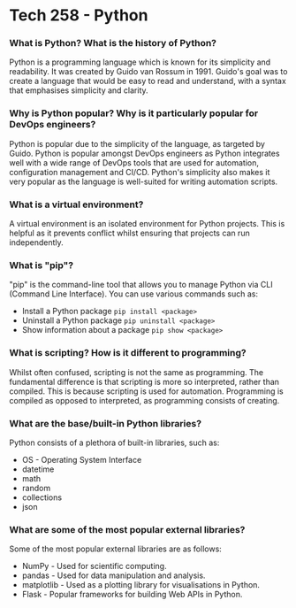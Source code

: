# Tech 258 - Python

### What is Python? What is the history of Python?
Python is a programming language which is known for its simplicity and readability. It was created by Guido van Rossum in 1991. Guido's goal was to create a language that would be easy to read and understand, with a syntax that emphasises simplicity and clarity.

### Why is Python popular? Why is it particularly popular for DevOps engineers?
Python is popular due to the simplicity of the language, as targeted by Guido. Python is popular amongst DevOps engineers as Python integrates well with a wide range of DevOps tools that are used for automation, configuration management and CI/CD. Python's simplicity also makes it very popular as the language is well-suited for writing automation scripts. 
### What is a virtual environment?
A virtual environment is an isolated environment for Python projects. This is helpful as it prevents conflict whilst ensuring that projects can run independently.
### What is "pip"?
"pip" is the command-line tool that allows you to manage Python via CLI (Command Line Interface). You can use various commands such as:
- Install a Python package `pip install <package>`
- Uninstall a Python package `pip uninstall <package>`
- Show information about a package `pip show <package>`
### What is scripting? How is it different to programming?
Whilst often confused, scripting is not the same as programming. The fundamental difference is that scripting is more so interpreted, rather than compiled. This is because scripting is used for automation. Programming is compiled as opposed to interpreted, as programming consists of creating. 
### What are the base/built-in Python libraries?
Python consists of a plethora of built-in libraries, such as:
- OS - Operating System Interface
- datetime
- math
- random
- collections
- json
### What are some of the most popular external libraries?
Some of the most popular external libraries are as follows:
- NumPy - Used for scientific computing.
- pandas - Used for data manipulation and analysis.
- matplotlib - Used as a plotting library for visualisations in Python.
- Flask - Popular frameworks for building Web APIs in Python.
